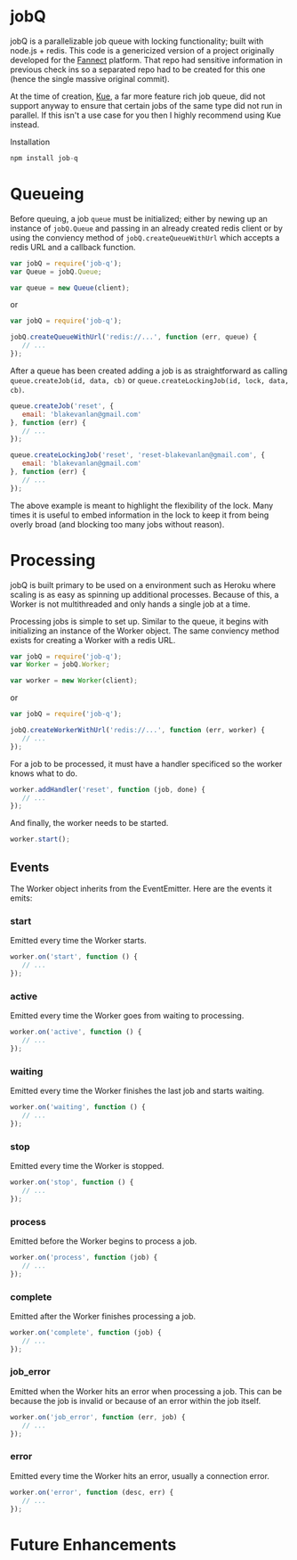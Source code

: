 # jobQ

jobQ is a parallelizable job queue with locking functionality; built with node.js + redis.
This code is a genericized version of a project originally developed for the [Fannect](http://www.fannect.me) platform. That repo had sensitive information in previous check ins so a separated repo had to be created for this one (hence the single massive original commit).

At the time of creation, [Kue](https://github.com/LearnBoost/kue/), a far more feature rich job queue, did not support anyway to ensure that certain jobs of the same type did not run in parallel. If this isn't a use case for you then I highly recommend using Kue instead.

Installation

```javascript
npm install job-q
```

# Queueing

Before queuing, a job `queue` must be initialized; either by newing up an instance of `jobQ.Queue` and passing in an already created redis client or by using the conviency method of `jobQ.createQueueWithUrl` which accepts a redis URL and a callback function. 

```javascript
var jobQ = require('job-q');
var Queue = jobQ.Queue;

var queue = new Queue(client);
```
or
```javascript
var jobQ = require('job-q');

jobQ.createQueueWithUrl('redis://...', function (err, queue) {
   // ...
});
```

After a queue has been created adding a job is as straightforward as calling `queue.createJob(id, data, cb)` or `queue.createLockingJob(id, lock, data, cb)`.
```javascript
queue.createJob('reset', {
   email: 'blakevanlan@gmail.com'
}, function (err) {
   // ...
});

queue.createLockingJob('reset', 'reset-blakevanlan@gmail.com', {
   email: 'blakevanlan@gmail.com'
}, function (err) {
   // ...
});
```
The above example is meant to highlight the flexibility of the lock. Many times it is useful to embed information in the lock to keep it from being overly broad (and blocking too many jobs without reason).

# Processing

jobQ is built primary to be used on a environment such as Heroku where scaling is as easy as spinning up additional processes. Because of this, a Worker is not multithreaded and only hands a single job at a time. 

Processing jobs is simple to set up. Similar to the queue, it begins with initializing an instance of the Worker object. The same conviency method exists for creating a Worker with a redis URL.

```javascript
var jobQ = require('job-q');
var Worker = jobQ.Worker;

var worker = new Worker(client);
```
or
```javascript
var jobQ = require('job-q');

jobQ.createWorkerWithUrl('redis://...', function (err, worker) {
   // ...
});
```

For a job to be processed, it must have a handler specificed so the worker knows what to do.

```javascript
worker.addHandler('reset', function (job, done) {
   // ...
});
```

And finally, the worker needs to be started.
```javascript
worker.start();
```

## Events

The Worker object inherits from the EventEmitter. Here are the events it emits:

### start
Emitted every time the Worker starts.
```javascript
worker.on('start', function () {
   // ... 
});
```

### active
Emitted every time the Worker goes from waiting to processing.
```javascript
worker.on('active', function () {
   // ... 
});
```

### waiting
Emitted every time the Worker finishes the last job and starts waiting.
```javascript
worker.on('waiting', function () {
   // ... 
});
```

### stop
Emitted every time the Worker is stopped.
```javascript
worker.on('stop', function () {
   // ... 
});
```

### process
Emitted before the Worker begins to process a job.
```javascript
worker.on('process', function (job) {
   // ... 
});
```

### complete
Emitted after the Worker finishes processing a job.
```javascript
worker.on('complete', function (job) {
   // ... 
});
```

### job_error
Emitted when the Worker hits an error when processing a job. This can be because the job is invalid or because of an error within the job itself.
```javascript
worker.on('job_error', function (err, job) {
   // ... 
});
```

### error
Emitted every time the Worker hits an error, usually a connection error.
```javascript
worker.on('error', function (desc, err) {
   // ... 
});
```

# Future Enhancements 
